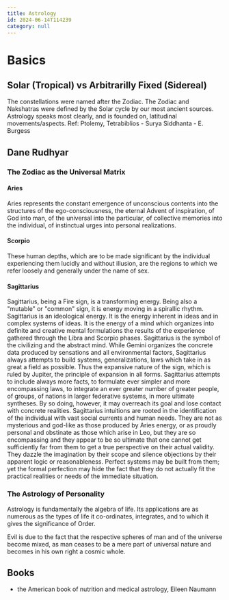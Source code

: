 ```yaml
---
title: Astrology
id: 2024-06-14T114239
category: null
---
```


# Basics

## Solar (Tropical) vs Arbitrarilly Fixed (Sidereal)

The constellations were named after the Zodiac. The Zodiac and Nakshatras were defined by the Solar cycle by our most ancient sources. Astrology speaks most clearly, and is founded on, latitudinal movements/aspects. Ref: Ptolemy, Tetrabiblios - Surya Siddhanta - E. Burgess

## Dane Rudhyar

### The Zodiac as the Universal Matrix

#### Aries

Aries represents the constant emergence of unconscious contents into the structures of the ego-consciousness, the eternal Advent of inspiration, of God into man, of the universal into the particular, of collective memories into the individual, of instinctual urges into personal realizations.

#### Scorpio

These human depths, which are to be made significant by the individual experiencing them lucidly and without illusion, are the regions to which we refer loosely and generally under the name of sex.

#### Sagittarius
Sagittarius, being a Fire sign, is a transforming energy. Being also a "mutable" or "common" sign, it is energy moving in a spirallic rhythm. Sagittarius is an ideological energy. It is the energy inherent in ideas and in complex systems of ideas. It is the energy of a mind which organizes into definite and creative mental formulations the results of the experience gathered through the Libra and Scorpio phases. Sagittarius is the symbol of the civilizing and the abstract mind. While Gemini organizes the concrete data produced by sensations and all environmental factors, Sagittarius always attempts to build systems, generalizations, laws which take in as great a field as possible. Thus the expansive nature of the sign, which is ruled by Jupiter, the principle of expansion in all forms. Sagittarius attempts to include always more facts, to formulate ever simpler and more encompassing laws, to integrate an ever greater number of greater people, of groups, of nations in larger federative systems, in more ultimate syntheses. By so doing, however, it may overreach its goal and lose contact with concrete realities. Sagittarius intuitions are rooted in the identification of the individual with vast social currents and human needs. They are not as mysterious and god-like as those produced by Aries energy, or as proudly personal and obstinate as those which arise in Leo, but they are so encompassing and they appear to be so ultimate that one cannot get sufficiently far from them to get a true perspective on their actual validity. They dazzle the imagination by their scope and silence objections by their apparent logic or reasonableness. Perfect systems may be built from them; yet the formal perfection may hide the fact that they do not actually fit the practical realities or needs of the immediate situation.


### The Astrology of Personality 

Astrology is fundamentally the algebra of life.
Its applications are as numerous as the types of life it co-ordinates, integrates, and to which it gives the significance of Order.

Evil is due to the fact that the respective spheres of man and of the universe become mixed, as man ceases to be a mere part of universal nature and becomes in his own right a cosmic whole.

## Books

- the American book of nutrition and medical astrology, Eileen Naumann
